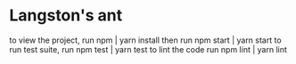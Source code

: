 # Langston's ant

to view the project, run npm | yarn install then run npm start | yarn start
to run test suite, run npm test | yarn test
to lint the code run npm lint | yarn lint
